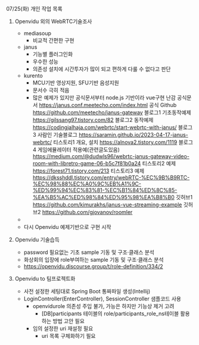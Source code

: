 07/25(화) 개인 작업 목록

1. Openvidu 외의 WebRTC기술조사
    - mediasoup
        - 비교적 간편한 구현
    - janus
        - 기능별 플러그인화
        - 우수한 성능
        - 의존성 설치에 시간투자가 많이 되고 편하게 다룰 수 없다고 판단
    - kurento
        - MCU기반 영상지원, SFU기반 음성지원
        - 문서수 극히 적음
        - 많은 예제가 있지만 공식문서부터 node.js 기반이라 vue구현 난감
공식문서 https://janus.conf.meetecho.com/index.html
공식 Github https://github.com/meetecho/janus-gateway
블로그1 기초동작예제 https://gilssang97.tistory.com/82
블로그2 동작예제 https://codingjalhaja.com/webrtc/start-webrtc-with-janus/
블로그3 사람인 기술블로그
https://saramin.github.io/2023-04-17-janus-webrtc/
티스토리1 개요, 설치 https://alnova2.tistory.com/1119
블로그 4 게임에뮬레이터 적용예(관련글도있음) https://medium.com/@dudwls96/webrtc-janus-gateway-video-room-with-libretro-game-06-b5c7f81b0a24
티스토리2 예제 https://forest71.tistory.com/213
티스토리3 예제 https://dksshddl.tistory.com/entry/webRTC-%EC%9B%B9RTC-%EC%98%88%EC%A0%9C%EB%A1%9C-%ED%99%94%EC%83%81-%EC%B1%84%ED%8C%85-%EA%B5%AC%ED%98%84%ED%95%98%EA%B8%B0
깃허브1 https://github.com/kimurakhs/janus-vue-streaming-example
깃허브2 https://github.com/gjovanov/roomler 
    - 　
    - 다시 Openvidu 예제기반으로 구현 시작



2. Openvidu 기술습득
    - password 필요없는 기초 sample 기동 및 구조·클래스 분석
    - 화상회의 입장에 role부여하는 sample 기동 및 구조·클래스 분석
    - https://openvidu.discourse.group/t/role-definition/334/2

3. Openvidu to 팀프로젝트화
    - 사전 설정한 세팅대로 Spring Boot 통짜파일 생성(Intellij)
    - LoginController(EnterController), SessionController 샘플코드 사용
        - openvidurole 의존성 주입 불가, 가능은 하지만 기능상 제거 고려
            - [DB]participants 테이블의 role/participants_role_ns테이블 활용하는 방법 고안 필요
        - 임의 설정한 uri 재설정 필요
            - uri 목록 구체화하기 필요
